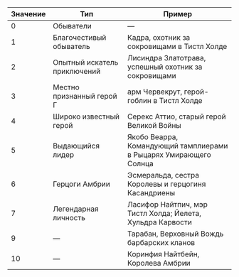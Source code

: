 | Значение | Тип                          | Пример                                                            |
| -------- | ---------------------------- | ----------------------------------------------------------------- |
| 0        | Обыватели                    | —                                                                 |
| 1        | Благочестивый обыватель      | Кадра, охотник за сокровищами в Тистл Холде                       |
| 2        | Опытный искатель приключений | Лисиндра Златотрава, успешный охотник за сокровищами              |
| 3        | Местно признанный герой Г    | арм Червекрут, герой-гоблин в Тистл Холде                         |
| 4        | Широко известный герой       | Серекс Аттио, старый герой Великой Войны                          |
| 5        | Выдающийся лидер             | Якобо Веарра, Командующий тамплиерами в Рыцарях Умирающего Солнца |
| 6        | Герцоги Амбрии               | Эсмеральда, сестра Королевы и герцогиня Касандриены               |
| 7        | Легендарная личность         | Ласифор Найтпич, мэр Тистл Холда; Йелета, Хульдра Карвости        |
| 9        | —                            | Тарабан, Верховный Вождь барбарских кланов                        |
| 10       | —                            | Коринфия Найтбейн, Королева Амбрии                                |
